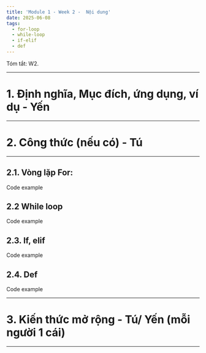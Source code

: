 ```yaml
---
title: 'Module 1 - Week 2 -  Nội dung'
date: 2025-06-08
tags:
  - for-loop
  - while-loop
  - if-elif
  - def
---
```


Tóm tắt: W2. 

---

# 1. Định nghĩa, Mục đích, ứng dụng, ví dụ - Yến

---

# 2. Công thức (nếu có) - Tú

---

## 2.1. Vòng lặp For:

Code example

## 2.2 While loop

Code example

## 2.3. If, elif

Code example

## 2.4. Def

Code example

---

# 3. Kiến thức mở rộng - Tú/ Yến (mỗi người 1 cái)

---
